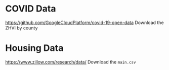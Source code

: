 # COVID Data
https://github.com/GoogleCloudPlatform/covid-19-open-data
Download the ZHVI by county
# Housing Data
https://www.zillow.com/research/data/
Download the `main.csv`

